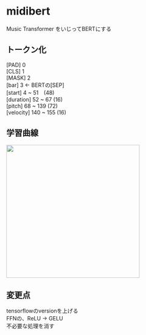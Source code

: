 # midibert

Music Transformer をいじってBERTにする

## トークン化

[PAD] 0  
[CLS] 1  
[MASK] 2  
[bar] 3 ← BERTの[SEP]  
[start] 4 ~ 51　(48)  
[duration] 52 ~ 67 (16)  
[pitch] 68 ~ 139 (72)  
[velocity] 140 ~ 155 (16)  

## 学習曲線

<img src=".png" width="350px"/>

## 変更点

tensorflowのversionを上げる  
FFNの、ReLU → GELU  
不必要な処理を消す  
